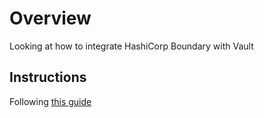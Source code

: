 # Overview
Looking at how to integrate HashiCorp Boundary with Vault

## Instructions
Following [this guide](https://learn.hashicorp.com/tutorials/boundary/vault-cred-brokering-quickstart)